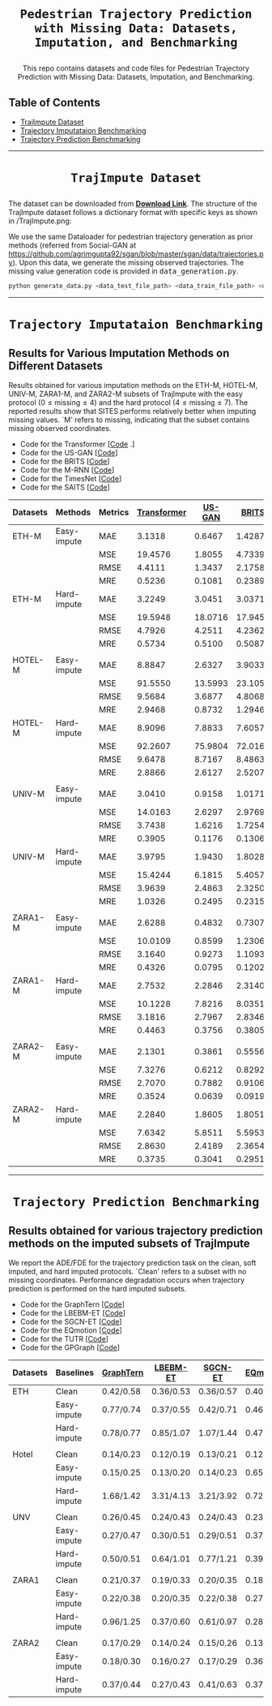 # <p align=center>`Pedestrian Trajectory Prediction with Missing Data: Datasets, Imputation, and Benchmarking`<br>
<p align=center> This repo contains datasets and code files for Pedestrian Trajectory Prediction with Missing Data: Datasets, Imputation, and Benchmarking.<br>


## Table of Contents

- [TrajImpute Dataset](#TrajImpute-Dataset)
- [Trajectory Imputataion Benchmarking](#Language-Guided-Network)
- [Trajectory Prediction Benchmarking](#Language-Guided-Network)

***

  # <p align=center> `TrajImpute Dataset`<br>
  The dataset can be downloaded from [**Download Link**](https://drive.google.com/drive/folders/1AoKeBmJQPEiUAmAn4qpefRMc89XxHgRL?usp=sharing). The structure of the TrajImpute dataset follows a dictionary format with specific keys as shown in /TrajImpute.png:


We use the same Dataloader for pedestrian trajectory generation as prior methods (referred from Social-GAN at https://github.com/agrimgupta92/sgan/blob/master/sgan/data/trajectories.py). Upon this data, we generate the missing observed trajectories. The missing value generation code is provided in <tt>data_generation.py</tt>.

```bash
python generate_data.py <data_test_file_path> <data_train_file_path> <data_val_file_path> <save_file_path>
```

***
  # <p align=center> `Trajectory Imputataion Benchmarking` <br>

  ## Results for Various Imputation Methods on Different Datasets

Results obtained for various imputation methods on the ETH-M, HOTEL-M, UNIV-M, ZARA1-M, and ZARA2-M subsets of TrajImpute with the easy protocol ($0 \leq \text{missing} \leq 4$) and the hard protocol ($4 \leq \text{missing} \leq 7$). The reported results show that SITES performs relatively better when imputing missing values. `M' refers to missing, indicating that the subset contains missing observed coordinates. 

- Code for the Transformer [[Code](https://github.com/jadore801120/attention-is-all-you-need-pytorch) .]
- Code for the US-GAN [[Code](https://github.com/zjuwuyy-DL/Generative-Semi-supervised-Learning-for-Multivariate-Time-Series-Imputation)]
- Code for the BRITS [[Code](https://github.com/caow13/BRITS)]
- Code for the M-RNN [[Code](https://github.com/jsyoon0823/MRNN)]
- Code for the TimesNet [[Code](https://github.com/thuml/TimesNet)]
- Code for the SAITS [[Code](https://github.com/WenjieDu/SAITS/tree/main)]

| Datasets | Methods         | Metrics | [**Transformer**]( https://papers.nips.cc/paper/2017/hash/3f5ee243547dee91fbd053c1c4a845aa-Abstract.html) | [**US-GAN**]( https://ojs.aaai.org/index.php/AAAI/article/view/17086) | [**BRITS**]( https://papers.nips.cc/paper/2018/hash/734e6bfcd358e25ac1db0a4241b95651-Abstract.html)  | [**M-RNN**]( https://ieeexplore.ieee.org/document/8485748)  | [**TimesNet**]( https://openreview.net/forum?id=ju_Uqw384Oq) | [**SAITS**](https://www.sciencedirect.com/science/article/pii/S0957417423001203?via%3Dihub)  |
|----------|-----------------|---------|-------------|--------|--------|--------|----------|--------|
| ETH-M    | Easy-impute     | MAE     | 3.1318      | 0.6467 | 1.4287 | 5.2558 | 1.1353   | 0.5031 |
|          |                 | MSE     | 19.4576     | 1.8055 | 4.7339 | 35.3738| 4.9441   | 0.9909 |
|          |                 | RMSE    | 4.4111      | 1.3437 | 2.1758 | 5.9476 | 2.2235   | 0.9954 |
|          |                 | MRE     | 0.5236      | 0.1081 | 0.2389 | 0.8787 | 0.1898   | 0.0841 |
|  ETH-M  | Hard-impute     | MAE     | 3.2249      | 3.0451 | 3.0371 | 5.3309 | 1.3656   | 0.9965 |
|          |                 | MSE     | 19.5948     | 18.0716| 17.9457| 35.5047| 4.9937   | 2.5934 |
|          |                 | RMSE    | 4.7926      | 4.2511 | 4.2362 | 5.9965 | 2.5054   | 1.6104 |
|          |                 | MRE     | 0.5734      | 0.5100 | 0.5087 | 0.8962 | 0.2287   | 0.1669 |
|          |                 |       |        |   |  |   |     |   |
| HOTEL-M  | Easy-impute     | MAE     | 8.8847      | 2.6327 | 3.9033 | 3.2133 | 7.4037   | 2.1930 |
|          |                 | MSE     | 91.5550     | 13.5993| 23.1058| 20.0857| 124.5438 | 8.7460 |
|          |                 | RMSE    | 9.5684      | 3.6877 | 4.8068 | 4.4817 | 11.1599  | 2.9574 |
|          |                 | MRE     | 2.9468      | 0.8732 | 1.2946 | 1.0658 | 2.4556   | 0.7274 |
| HOTEL-M   | Hard-impute     | MAE     | 8.9096      | 7.8833 | 7.6057 | 3.2443 | 7.9484   | 2.6050 |
|          |                 | MSE     | 92.2607     | 75.9804| 72.0169| 20.2543| 106.7010 | 16.0168|
|          |                 | RMSE    | 9.6478      | 8.7167 | 8.4863 | 4.5005 | 11.3296  | 4.0021 |
|          |                 | MRE     | 2.8866      | 2.6127 | 2.5207 | 1.1686 | 2.6343   | 0.8634 |
|          |                 |       |        |   |  |   |     |   |
| UNIV-M   | Easy-impute     | MAE     | 3.0410      | 0.9158 | 1.0171 | 6.8380 | 0.6713   | 0.1939 |
|          |                 | MSE     | 14.0163     | 2.6297 | 2.9769 | 56.9715| 0.7631   | 0.0697 |
|          |                 | RMSE    | 3.7438      | 1.6216 | 1.7254 | 7.5479 | 0.8736   | 0.2639 |
|          |                 | MRE     | 0.3905      | 0.1176 | 0.1306 | 0.8780 | 0.0862   | 0.0249 |
| UNIV-M    | Hard-impute     | MAE     | 3.9795      | 1.9430 | 1.8028 | 6.9148 | 0.9421   | 0.6158 |
|          |                 | MSE     | 15.4244     | 6.1815 | 5.4057 | 57.6533| 1.5827   | 0.6003 |
|          |                 | RMSE    | 3.9639      | 2.4863 | 2.3250 | 7.7268 | 1.2581   | 0.7748 |
|          |                 | MRE     | 1.0326      | 0.2495 | 0.2315 | 0.9751 | 0.1210   | 0.0791 |
|          |                 |       |        |   |  |   |     |   |
| ZARA1-M  | Easy-impute     | MAE     | 2.6288      | 0.4832 | 0.7307 | 5.1152 | 0.3125   | 0.2054 |
|          |                 | MSE     | 10.0109     | 0.8599 | 1.2306 | 34.9869| 0.1768   | 0.0775 |
|          |                 | RMSE    | 3.1640      | 0.9273 | 1.1093 | 5.9150 | 0.4204   | 0.2784 |
|          |                 | MRE     | 0.4326      | 0.0795 | 0.1202 | 0.8417 | 0.0514   | 0.0338 |
|ZARA1-M   | Hard-impute     | MAE     | 2.7532      | 2.2846 | 2.3140 | 5.1921 | 0.5699   | 0.6277 |
|          |                 | MSE     | 10.1228     | 7.8216 | 8.0351 | 35.7821| 0.6327   | 0.8287 |
|          |                 | RMSE    | 3.1816      | 2.7967 | 2.8346 | 5.9976 | 0.7955   | 0.9103 |
|          |                 | MRE     | 0.4463      | 0.3756 | 0.3805 | 0.8673 | 0.0937   | 0.1032 |
|          |                 |       |        |   |  |   |     |   |
| ZARA2-M  | Easy-impute     | MAE     | 2.1301      | 0.3861 | 0.5556 | 5.0905 | 0.2409   | 0.1314 |
|          |                 | MSE     | 7.3276      | 0.6212 | 0.8292 | 31.5674| 0.1329   | 0.0385 |
|          |                 | RMSE    | 2.7070      | 0.7882 | 0.9106 | 5.6185 | 0.3645   | 0.1963 |
|          |                 | MRE     | 0.3524      | 0.0639 | 0.0919 | 0.8422 | 0.0399   | 0.0217 |
| ZARA2-M   | Hard-impute     | MAE     | 2.2840      | 1.8605 | 1.8051 | 5.1698 | 0.5031   | 0.3632 |
|          |                 | MSE     | 7.6342      | 5.8511 | 5.5953 | 32.3531| 0.6525   | 0.4313 |
|          |                 | RMSE    | 2.8630      | 2.4189 | 2.3654 | 5.8994 | 0.8077   | 0.6567 |
|          |                 | MRE     | 0.3735      | 0.3041 | 0.2951 | 0.8465 | 0.0823   | 0.0593 |


***

# <p align=center> `Trajectory Prediction Benchmarking` <br>

  ## Results obtained for various trajectory prediction methods on the imputed subsets of TrajImpute

We report the ADE/FDE for the trajectory prediction task on the clean, soft imputed, and hard imputed protocols. `Clean' refers to a subset with no missing coordinates. Performance degradation occurs when trajectory prediction is performed on the hard imputed subsets. 

- Code for the GraphTern [[Code](https://github.com/InhwanBae/GPGraph)]
- Code for the LBEBM-ET [[Code](https://github.com/InhwanBae/EigenTrajectory)]
- Code for the SGCN-ET [[Code]( https://github.com/InhwanBae/EigenTrajectory)]
- Code for the EQmotion [[Code](https://github.com/MediaBrain-SJTU/EqMotion)]
- Code for the TUTR [[Code]( https://github.com/lssiair/TUTR)]
- Code for the GPGraph [[Code](https://github.com/InhwanBae/GPGraph)]

| Datasets | Baselines       | [**GraphTern**]( https://ojs.aaai.org/index.php/AAAI/article/view/25759) | [**LBEBM-ET**](https://arxiv.org/abs/2307.09306)  | [**SGCN-ET**](https://arxiv.org/abs/2307.09306)  | [**EQmotion**]( https://arxiv.org/abs/2303.10876)  | [**TUTR**](https://openaccess.thecvf.com/content/ICCV2023/papers/Shi_Trajectory_Unified_Transformer_for_Pedestrian_Trajectory_Prediction_ICCV_2023_paper.pdf)     | [**GPGraph**](https://arxiv.org/abs/2207.09953)   |
|----------|-----------------|-----------|-----------|----------|-----------|----------|-----------|
| ETH      | Clean           | 0.42/0.58 | 0.36/0.53 | 0.36/0.57| 0.40/0.61 | 0.40/0.61| 0.43/0.63 |
|          | Easy-impute     | 0.77/0.74 | 0.37/0.55 | 0.42/0.71| 0.46/0.62 | 0.54/0.73| 0.45/0.75 |
|          | Hard-impute     | 0.78/0.77 | 0.85/1.07 | 1.07/1.44| 0.47/0.63 | 1.12/1.53| 0.92/0.93 |
|          |                 |           |           |          |           |          |            |
| Hotel    | Clean           | 0.14/0.23 | 0.12/0.19 | 0.13/0.21| 0.12/0.18 | 0.11/0.18| 0.18/0.30 |
|          | Easy-impute     | 0.15/0.25 | 0.13/0.20 | 0.14/0.23| 0.65/0.68 | 1.31/1.66| 0.19/0.31 |
|          | Hard-impute     | 1.68/1.42 | 3.31/4.13 | 3.21/3.92| 0.72/0.74 | 3.36/3.95| 1.89/1.70 |
|          |                 |           |           |          |           |          |            |
| UNV      | Clean           | 0.26/0.45 | 0.24/0.43 | 0.24/0.43| 0.23/0.43 | 0.23/0.42| 0.24/0.42 |
|          | Easy-impute     | 0.27/0.47 | 0.30/0.51 | 0.29/0.51| 0.37/0.61 | 0.31/0.49| 0.25/0.44 |
|          | Hard-impute     | 0.50/0.51 | 0.64/1.01 | 0.77/1.21| 0.39/0.70 | 0.59/0.85| 0.53/0.50 |
|          |                 |           |           |          |           |          |            |
| ZARA1    | Clean           | 0.21/0.37 | 0.19/0.33 | 0.20/0.35| 0.18/0.32 | 0.18/0.34| 0.17/0.31 |
|          | Easy-impute     | 0.22/0.38 | 0.20/0.35 | 0.22/0.38| 0.27/0.43 | 0.24/0.41| 0.18/0.32 |
|          | Hard-impute     | 0.96/1.25 | 0.37/0.60 | 0.61/0.97| 0.28/0.44 | 0.50/0.77| 0.58/0.45 |
|          |                 |           |           |          |           |          |            |
| ZARA2    | Clean           | 0.17/0.29 | 0.14/0.24 | 0.15/0.26| 0.13/0.23 | 0.13/0.25| 0.15/0.29 |
|          | Easy-impute     | 0.18/0.30 | 0.16/0.27 | 0.17/0.29| 0.36/0.54 | 0.25/0.37| 0.29/0.30 |
|          | Hard-impute     | 0.37/0.44 | 0.27/0.43 | 0.41/0.63| 0.37/0.55 | 0.33/0.50| 0.36/0.34 |

